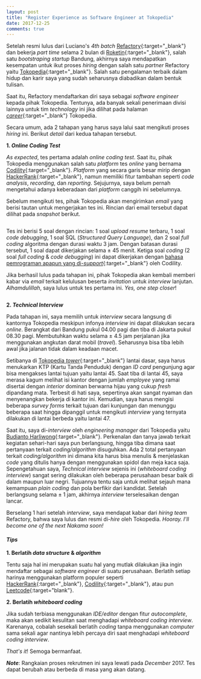 ```yaml
---
layout: post
title: "Register Experience as Software Engineer at Tokopedia"
date: 2017-12-25
comments: true
---
```


Setelah resmi lulus dari Luciano's *4th batch* [Refactory](https://refactory.id/){:target="_blank"} dan bekerja *part time* selama 2 bulan di [Roketin](https://roketin.com/home){:target="_blank"}, salah satu *bootstraping startup* Bandung, akhirnya saya mendapatkan kesempatan untuk ikut proses *hiring* dengan salah satu *partner* Refactory yaitu [Tokopedia](https://www.tokopedia.com/){:target="_blank"}. Salah satu pengalaman terbaik dalam hidup dan karir saya yang sudah seharusnya diabadikan dalam bentuk tulisan.

Saat itu, Refactory mendaftarkan diri saya sebagai *software engineer* kepada pihak Tokopedia. Tentunya, ada banyak sekali penerimaan divisi lainnya untuk tim *technology* ini jika dilihat pada halaman [*career*](https://www.tokopedia.com/careers/function/technology/){:target="_blank"} Tokopedia.

Secara umum, ada 2 tahapan yang harus saya lalui saat mengikuti proses *hiring* ini. Berikut *detail* dari kedua tahapan tersebut.

**1. *Online Coding Test***

*As expected*, tes pertama adalah *online coding test*. Saat itu, pihak Tokopedia menggunakan salah satu *platform* tes *online* yang bernama [Codility](https://www.codility.com/){:target="_blank"}. *Platform* yang secara garis besar mirip dengan [HackerRank](https://www.hackerrank.com/){:target="_blank"}, namun memiliki fitur tambahan seperti *code analysis*, *recording*, dan *reporting*. Sejujurnya, saya belum pernah mengetahui adanya keberadaan dari *platform* canggih ini sebelumnya.

Sebelum mengikuti tes, pihak Tokopedia akan mengirimkan *email* yang berisi tautan untuk mengerjakan tes ini. Rincian dari email tersebut dapat dilihat pada *snapshot* berikut.

<img src="{{ '/assets/img/tokopedia-first-test-invitation.png' | prepend: site.baseurl }}" alt="">

Tes ini berisi 5 soal dengan rincian: 1 soal *upload resume* terbaru, 1 soal *code debugging*, 1 soal SQL (*Structured Query Language*), dan 2 soal *full coding* algoritma dengan durasi waktu 3 jam. Dengan batasan durasi tersebut, 1 soal dapat dikerjakan selama ± 45 menit. Ketiga soal *coding* (2 soal *full coding* & *code debugging*) ini dapat dikerjakan dengan [bahasa pemrograman apapun yang di-*support*](http://support.codility.com/frequently-asked-questions/what-programming-languages-does-codility-support){:target="_blank"} oleh Codility.

Jika berhasil lulus pada tahapan ini, pihak Tokopedia akan kembali memberi kabar via *email* terkait kelulusan beserta *invitation* untuk *interview* lanjutan. *Alhamdulillah*, saya lulus untuk tes pertama ini. *Yes, one step closer*!

<img src="{{ '/assets/img/tokopedia-interview-invitation.png' | prepend: site.baseurl }}" alt="">

**2. *Technical Interview***

Pada tahapan ini, saya memilih untuk *interview* secara langsung di kantornya Tokopedia meskipun infonya *interview* ini dapat dilakukan secara *online*. Berangkat dari Bandung pukul 04.00 pagi dan tiba di Jakarta pukul 08.30 pagi. Membutuhkan waktu selama ± 4.5 jam perjalanan jika menggunakan angkutan darat mobil (*travel*). Seharusnya bisa tiba lebih awal jika jalanan tidak dalam keadaan macet.

Setibanya di [Tokopedia *tower*](https://goo.gl/maps/31eYymQ7QHC2){:target="_blank"} lantai dasar, saya harus menukarkan KTP (Kartu Tanda Penduduk) dengan *ID card* pengunjung agar bisa mengakses lantai tujuan yaitu lantai 45. Saat tiba di lantai 45, saya merasa kagum melihat isi kantor dengan jumlah *employee* yang ramai disertai dengan *interior* dominan berwarna hijau yang cukup *fresh* dipandang mata. Terbesit di hati saya, sepertinya akan sangat nyaman dan menyenangkan bekerja di kantor ini. Kemudian, saya harus mengisi beberapa *survey forms* terkait tujuan dari kunjungan dan menunggu beberapa saat hingga dipanggil untuk mengikuti *interview* yang ternyata dilakukan di lantai berbeda yaitu lantai 47.

Saat itu, saya di-*interview* oleh *engineering manager* dari Tokopedia yaitu [Budianto Harliwong](https://www.linkedin.com/in/budiyantoharliwong/){:target="_blank"}. Perkenalan dan tanya jawab terkait kegiatan sehari-hari saya pun berlangsung, hingga tiba dimana saat pertanyaan terkait *coding/algorithm* disuguhkan. Ada 2 total pertanyaan terkait *coding/algorithm* ini dimana kita harus bisa menulis & menjelaskan *code* yang ditulis hanya dengan menggunakan spidol dan meja kaca saja. Sepengetahuan saya, *Technical interview* sejenis ini (*whiteboard coding interview*) sangat sering dilakukan oleh beberapa perusahaan besar baik di dalam maupun luar negri. Tujuannya tentu saja untuk melihat sejauh mana kemampuan *plain coding* dan pola berfikir dari kandidat. Setelah berlangsung selama ± 1 jam, akhirnya *interview* terselesaikan dengan lancar.

Berselang 1 hari setelah *interview*, saya mendapat kabar dari *hiring team* Refactory, bahwa saya lulus dan resmi di-*hire* oleh Tokopedia. *Hooray. I'll become one of the next Nakama soon!*

#### *Tips*

**1. Berlatih *data structure* & *algorithm***

Tentu saja hal ini merupakan suatu hal yang mutlak dilakukan jika ingin mendaftar sebagai *software engineer* di suatu perusahaan. Berlatih setiap harinya menggunakan platform populer seperti [HackerRank](https://www.hackerrank.com/){:target="_blank"}, [Codility](https://www.codility.com/){:target="_blank"}, atau pun [Leetcode](https://leetcode.com/){:target="blank"}.

**2. Berlatih *whiteboard coding***

Jika sudah terbiasa menggunakan *IDE/editor* dengan fitur *autocomplete*, maka akan sedikit kesulitan saat menghadapi *whiteboard coding interview*. Karenanya, cobalah sesekali berlatih *coding* tanpa menggunakan *computer* sama sekali agar nantinya lebih percaya diri saat menghadapi *whiteboard coding interview*.

*That's it*! Semoga bermanfaat.

***Note***:
Rangkaian proses rekrutmen ini saya lewati pada *December* 2017. Tes dapat berubah atau berbeda di masa yang akan datang.
